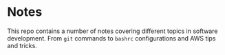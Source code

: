 # Notes

This repo contains a number of notes covering different topics in software development. From `git` commands to `bashrc` configurations and AWS tips and tricks.
